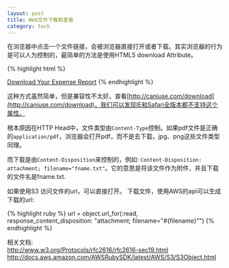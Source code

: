 ```yaml
---
layout: post
title: Web文件下载和查看
category: tech
---
```

在浏览器中点击一个文件链接，会被浏览器直接打开或者下载。其实浏览器的行为是可以人为控制的，最简单的方法是使用HTML5 download Attribute。

{% highlight html %}
<!-- will download as "expenses.pdf" -->
<a href="/files/expenses.pdf" download="expenses.pdf">Download Your Expense Report</a>
{% endhighlight %}

这种方式虽然简单，但是兼容性不太好。查看[http://caniuse.com/download](http://caniuse.com/download)，我们可以发现IE和Safari全版本都不支持这个属性。

根本原因在HTTP Head中，文件类型由`Content-Type`控制。如果pdf文件是正确的`application/pdf`，浏览器会打开pdf，而不是去下载，jpg、png这些文件类型同理。

而下载是由`Content-Disposition`来控制的，例如: `Content-Disposition: attachment; filename="fname.txt"`。它的意思是将该文件作为附件，并且下载的文件名是fname.txt.

如果使用S3
访问文件的url，可以直接打开。
下载文件，使用AWS的api可以生成下载的url: 

{% highlight ruby %}
url = object.url_for(:read, response_content_disposition: "attachment; filename=\"#{filename}\"")
{% endhighlight %}

相关文档:   
http://www.w3.org/Protocols/rfc2616/rfc2616-sec19.html
http://docs.aws.amazon.com/AWSRubySDK/latest/AWS/S3/S3Object.html
